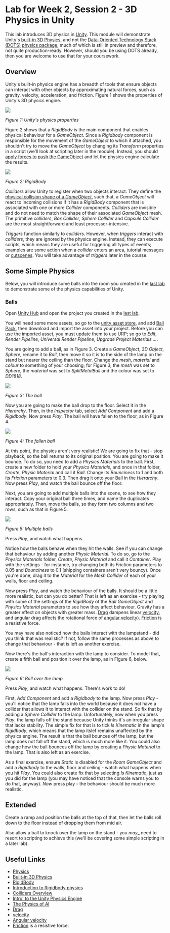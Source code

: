 # Lab for Week 2, Session 2 - 3D Physics in Unity

This lab introduces 3D physics in [Unity](https://unity.com/). This module will demonstrate Unity's [built-in 3D Physics](https://docs.unity3d.com/Manual/PhysicsOverview.html), and not the [Data-Oriented Technology Stack (DOTS)](https://unity.com/dots) [physics package](https://unity.com/dots/packages#unity-physics-preview), much of which is still in preview and therefore, not quite production-ready. However, should you be using DOTS already, then you are welcome to use that for your coursework.

## Overview

Unity's built-in physics engine has a breadth of tools that ensure objects can interact with other objects by approximating natural forces, such as gravity, velocity, acceleration, and friction. Figure 1 shows the properties of Unity's 3D physics engine.

![](./images/physicsProperties.png)

_Figure 1: Unity's physics properties_

Figure 2 shows that a _RigidBody_ is the main component that enables physical behaviour for a _GameObject_. Since a _Rigidbody_ component is responsible for the movement of the _GameObject_ to which it attached, you shouldn't try to move the _GameObject_ by changing its _Transform_ properties in a script (we'll look at scripting later in the module). Instead, you should [apply forces to push the GameObject](https://docs.unity3d.com/Manual/RigidbodiesOverview.html) and let the physics engine calculate the results.

![](./images/rigidBody.png)

_Figure 2: RigidBody_

_Colliders_ allow Unity to register when two objects interact. They define the [physical collision shape of a _GameObject_](https://docs.unity3d.com/Manual/CollidersOverview.html), such that, a _GameObject_ will react to incoming collisions if it has a _RigidBody_ component that is associated with one or more _Collider_ components. _Colliders_ are invisible and do not need to match the shape of their associated _GameObject_ mesh. The primitive _colliders_, _Box Collider_, _Sphere Collider_ and _Capsule Collider_ are the most straightforward and least processor-intensive.

_Triggers_ function similarly to _colliders_. However, when _triggers_ interact with _colliders_, they are ignored by the physics engine. Instead, they can execute scripts, which means they are useful for triggering all types of events; examples are some action when a _collider_ enters an area, tutorial messages or [cutscenes](https://en.wikipedia.org/wiki/Cutscene). You will take advantage of _triggers_ later in the course.

## Some Simple Physics

Below, you will introduce some balls into the room you created in the [last lab](./week2Session1.md) to demonstrate some of the physics capabilities of Unity.

### Balls

Open [Unity Hub](https://docs.unity3d.com/Manual/GettingStartedUnityHub.html) and open the project you created in the [last lab](./week3Session2.md).

You will need some more assets, so go to the [unity asset store](https://assetstore.unity.com/), and add [Ball Pack](https://assetstore.unity.com/packages/3d/props/ball-pack-446), then download and import the asset into your project. Before you can use the imported asset, you must update them to use URP; so go to _Edit_, _Render Pipeline_, _Universal Render Pipeline_, _Upgrade Project Materials ..._.

You are going to add a ball, as in Figure 3. Create a _GameObject_, _3D Object_, _Sphere_, rename it to _Ball_, then move it so it is to the side of the lamp on the stand but nearer the ceiling than the floor. Change the _mesh_,  _material_ and _colour_ to something of your choosing; for Figure 3, the _mesh_ was set to _Sphere_, the _material_ was set to _SplitMetalBall_ and the colour was set to _DD1818_.

![](./images/ball.png)

_Figure 3: The ball_

Now you are going to make the ball drop to the floor. Select it in the _Hierarchy_. Then, in the _Inspector_ tab, select _Add Component_ and add a _Rigidbody_. Now press _Play_. The ball will have fallen to the floor, as in Figure 4. 

![](./images/ballFallen.png)

_Figure 4: The fallen ball_

At this point, the physics aren't very realistic! We are going to fix that - stop playback, so the ball returns to its original position. You are going to make it bounce. To do so, you need to add a _Physics Materials_ to the ball. First, create a new folder to hold your _Physics Materials_, and once in that folder, _Create_, _Physic Material_ and call it _Ball_. Change its _Bounciness_ to 1 and both its _Friction_ parameters to 0.3. Then drag it onto your Ball in the _Hierarchy_. Now press _Play_, and watch the ball bounce off the floor.

Next, you are going to add multiple balls into the scene, to see how they interact. Copy your original ball three times, and name the duplicates appropriately. Then, move the balls, so they form two columns and two rows, such as that in Figure 5.

![](./images/ballsMany.png)

_Figure 5: Multiple balls_

Press _Play_, and watch what happens.

Notice how the balls behave when they hit the walls. See if you can change that behaviour by adding another _Physic Material_. To do so, go to the _Physics Materials_ folder, _Create_, _Physic Material_ and call it _Container_. Play with the settings - for instance, try changing both its _Friction_ parameters to 0.05 and _Bounciness_ to 0.1 (shipping containers aren't very bouncy). Once you're done, drag it to the _Material_ for the _Mesh Collider_ of each of your walls, floor and ceiling.

Now press _Play_, and watch the behaviour of the balls. It should be a little more realistic, but can you do better? That is left as an exercise - try playing with some of the settings of the _RigidBody_ of the _Ball_ _GameObject_ and _Physics Material_ parameters to see how they affect behaviour. Gravity has a greater effect on objects with greater mass. [Drag](https://en.wikipedia.org/wiki/Drag_(physics)) dampens linear [velocity](https://en.wikipedia.org/wiki/Velocity), and angular drag affects the rotational force of [angular velocity](https://en.wikipedia.org/wiki/Angular_velocity)). [Friction](https://en.wikipedia.org/wiki/Friction) is a resistive force.

You may have also noticed how the balls interact with the lampstand - did you think that was realistic? If not, follow the same processes as above to change that behaviour - that is left as another exercise.

Now there's the ball's interaction with the lamp to consider. To model that, create a fifth ball and position it over the lamp, as in Figure 6, below.

![](./images/ballLamp.png)

_Figure 6: Ball over the lamp_

Press _Play_, and watch what happens. There's work to do!

First, _Add Component_ and add a _Rigidbody_ to the lamp. Now press _Play_ - you'll notice that the lamp falls into the world because it does not have a collider that allows it to interact with the collider on the stand. So fix that by adding a _Sphere Collider_ to the lamp. Unfortunately, now when you press _Play_, the lamp falls off the stand because Unity thinks it's an irregular shape that lacks stability. The simple fix for that is to tick _Is Kinematic_ in the lamp's _Rigidbody_, which means that the lamp itslef remains unaffected by the physics engine. The result is that the ball bounces off the lamp, but the lamp does not fall off the stand, which is much more like it. You could also change how the ball bounces off the lamp by creating a _Physic Material_ to the lamp. That is also left as an exercise.

As a final exercise, ensure _Static_ is disabled for the _Room_ _GameObject_ and add a _Rigidbody_ to the walls, floor and ceiling - watch what happens when you hit _Play_. You could also create fix that by selecting _Is Kinematic_, just as you did for the lamp (you may have noticed that the console warns you to do that, anyway). _Now_ press play - the behaviour should be much more realistic.

## Extended

Create a ramp and position the balls at the top of that, then let the balls roll down to the floor instead of dropping them from mid air.

Also allow a ball to knock over the lamp on the stand - you _may__ need to resort to scripting to achieve this (we'll be covering some simple scripting in a later lab).

## Useful Links

+ [Physics](https://docs.unity3d.com/Manual/PhysicsSection.html)
+ [Built-in 3D Physics](https://docs.unity3d.com/Manual/PhysicsOverview.html)
+ [RigidBody](https://docs.unity3d.com/Manual/class-Rigidbody.html)
+ [Introduction to Rigidbody physics](https://docs.unity3d.com/Manual/RigidbodiesOverview.html)
+ [Colliders Overview](https://docs.unity3d.com/Manual/CollidersOverview.html)
+ [Intro' to the Unity Physics Engine](https://learn.unity.com/tutorial/intro-to-the-unity-physics-engine)
+ [The Physics of AI](https://learn.unity.com/project/the-physics-of-ai)
+ [Drag](https://en.wikipedia.org/wiki/Drag_(physics))
+ [velocity](https://en.wikipedia.org/wiki/Velocity)
+ [Angular velocity](https://en.wikipedia.org/wiki/Angular_velocity)
+ [Friction](https://en.wikipedia.org/wiki/Friction) is a resistive force.
